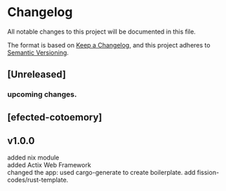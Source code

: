 # Changelog
All notable changes to this project will be documented in this file.

The format is based on [Keep a Changelog](https://keepachangelog.com/en/1.1.0/),
and this project adheres to [Semantic Versioning](https://semver.org/spec/v2.0.0.html).


## [Unreleased]
### upcoming changes.

## [efected-cotoemory]

## v1.0.0 
added nix module <br>
added Actix Web Framework <br>
changed the app: used cargo-generate to create boilerplate.
add fission-codes/rust-template.

